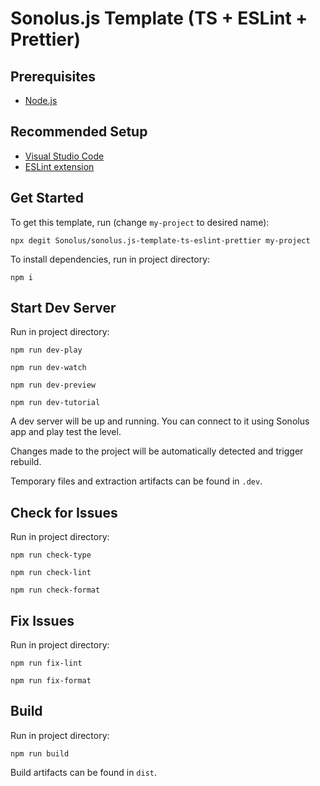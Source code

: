 # Sonolus.js Template (TS + ESLint + Prettier)

## Prerequisites

-   [Node.js](https://nodejs.org)

## Recommended Setup

-   [Visual Studio Code](https://code.visualstudio.com)
-   [ESLint extension](https://marketplace.visualstudio.com/items?itemName=dbaeumer.vscode-eslint)

## Get Started

To get this template, run (change `my-project` to desired name):

```
npx degit Sonolus/sonolus.js-template-ts-eslint-prettier my-project
```

To install dependencies, run in project directory:

```
npm i
```

## Start Dev Server

Run in project directory:

```
npm run dev-play
```

```
npm run dev-watch
```

```
npm run dev-preview
```

```
npm run dev-tutorial
```

A dev server will be up and running. You can connect to it using Sonolus app and play test the level.

Changes made to the project will be automatically detected and trigger rebuild.

Temporary files and extraction artifacts can be found in `.dev`.

## Check for Issues

Run in project directory:

```
npm run check-type
```

```
npm run check-lint
```

```
npm run check-format
```

## Fix Issues

Run in project directory:

```
npm run fix-lint
```

```
npm run fix-format
```

## Build

Run in project directory:

```
npm run build
```

Build artifacts can be found in `dist`.
